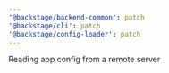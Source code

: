 ```yaml
---
'@backstage/backend-common': patch
'@backstage/cli': patch
'@backstage/config-loader': patch
---
```


Reading app config from a remote server
